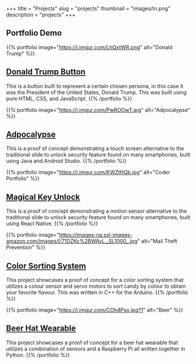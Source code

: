 +++
title = "Projects"
slug = "projects"
thumbnail = "images/tn.png"
description = "projects"
+++

## Portfolio Demo

{{% portfolio image="https://i.imgur.com/LhQxtWR.png" alt="Donald Trump" %}}

## [Donald Trump Button](/posts/assgn0/)

This is a button built to represent a certain chosen persona, in this case it was the President of the United States, Donald Trump. This was built using pure HTML, CSS, and JavaScript.
{{% /portfolio %}}


{{% portfolio image="https://i.imgur.com/PwROOwT.jpg" alt="Adpocalypse" %}}

## [Adpocalypse](posts/assgn1/#design-one-touch-unlock)

This is a proof of concept demonstrating a touch screen alternative to the traditional slide to unlock security feature found on many smartphones, built using Java and Android Studio.
{{% /portfolio %}}


{{% portfolio image="https://i.imgur.com/KWZtHQb.jpg" alt="Coder Portfolio" %}}

## [Magical Key Unlock](posts/assgn1/#design-one-touch-unlock)

This is a proof of concept demonstrating a motion sensor alternative to the traditional slide to unlock security feature found on many smartphones, built using React Native.
{{% /portfolio %}}


{{% portfolio image="https://images-na.ssl-images-amazon.com/images/I/71DZKc%2BWAvL._SL1000_.jpg" alt="Mail Theft Prevention" %}}

## [Color Sorting System](posts/assgn2)

This project showcases a proof of concept for a color sorting system that utilizes a colour sensor and servo motors to sort candy by colour to obtain your favorite flavour. This was written in C++ for the Arduino.
{{% /portfolio %}}

{{% portfolio image="https://i.imgur.com/COh4Pxo.jpg?1" alt="Beer" %}}

## [Beer Hat Wearable](posts/assgn3)

This project showcases a proof of concept for a beer hat wearable that utilizes a combination of sensors and a Raspberry Pi all written together in Python.
{{% /portfolio %}}